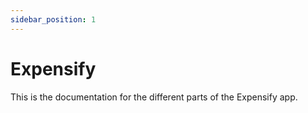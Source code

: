 ```yaml
---
sidebar_position: 1
---
```


# Expensify

This is the documentation for the different parts of the Expensify app.
